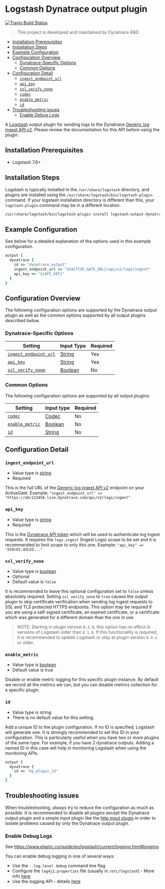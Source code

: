 # Logstash Dynatrace output plugin

[![Travis Build Status](https://api.travis-ci.com/dynatrace-oss/logstash-output-dynatrace.svg?branch=main)](https://app.travis-ci.com/dynatrace-oss/logstash-output-dynatrace)

> This project is developed and maintained by Dynatrace R&D.

- [Installation Prerequisites](#installation-prerequisites)
- [Installation Steps](#installation-steps)
- [Example Configuration](#example-configuration)
- [Configuration Overview](#configuration-overview)
  - [Dynatrace-Specific Options](#dynatrace-specific-options)
  - [Common Options](#common-options)
- [Configuration Detail](#configuration-detail)
  - [`ingest_endpoint_url`](#ingest_endpoint_url)
  - [`api_key`](#api_key)
  - [`ssl_verify_none`](#ssl_verify_none)
  - [`codec`](#codec)
  - [`enable_metric`](#enable_metric)
  - [`id`](#id)
- [Troubleshooting issues](#troubleshooting-issues)
  - [Enable Debug Logs](#enable-debug-logs)

A [Logstash](https://github.com/elastic/logstash) output plugin for sending logs to the Dynatrace [Generic log ingest API v2](https://www.dynatrace.com/support/help/how-to-use-dynatrace/log-monitoring/log-monitoring-v2/post-log-ingest/).
Please review the documentation for this API before using the plugin.

## Installation Prerequisites

- Logstash 7.6+

## Installation Steps

Logstash is typically installed in the `/usr/share/logstash` directory, and plugins are installed using the `/usr/share/logstash/bin/logstash-plugin` command.
If your logstash installation directory is different than this, your `logstash-plugin` command may be in a different location.

```sh
/usr/share/logstash/bin/logstash-plugin install logstash-output-dynatrace
```

## Example Configuration

See below for a detailed explanation of the options used in this example configuration.

```ruby
output {
  dynatrace {
    id => "dynatrace_output"
    ingest_endpoint_url => "${ACTIVE_GATE_URL}/api/v2/logs/ingest"
    api_key => "${API_KEY}"
  }
}
```

## Configuration Overview

The following configuration options are supported by the Dynatrace output plugin as well as the common options supported by all output plugins described below.

### Dynatrace-Specific Options


| Setting                                       | Input Type                                                                                            | Required |
| --------------------------------------------- | ----------------------------------------------------------------------------------------------------- | -------- |
| [`ingest_endpoint_url`](#ingest_endpoint_url) | [String](https://www.elastic.co/guide/en/logstash/current/configuration-file-structure.html#string)   | Yes      |
| [`api_key`](#api_key)                         | [String](https://www.elastic.co/guide/en/logstash/current/configuration-file-structure.html#string)   | Yes      |
| [`ssl_verify_none`](#ssl_verify_none)         | [Boolean](https://www.elastic.co/guide/en/logstash/current/configuration-file-structure.html#boolean) | No       |


### Common Options

The following configuration options are supported by all output plugins:

| Setting                           | Input type                                                                                            | Required |
| --------------------------------- | ----------------------------------------------------------------------------------------------------- | -------- |
| [`codec`](#codec)                 | [Codec](https://www.elastic.co/guide/en/logstash/7.16/configuration-file-structure.html#codec)        | No       |
| [`enable_metric`](#enable_metric) | [Boolean](https://www.elastic.co/guide/en/logstash/current/configuration-file-structure.html#boolean) | No       |
| [`id`](#id)                       | [String](https://www.elastic.co/guide/en/logstash/current/configuration-file-structure.html#string)   | No       |

## Configuration Detail

### `ingest_endpoint_url` 

* Value type is [string](https://www.elastic.co/guide/en/logstash/current/configuration-file-structure.html#string)
* Required

This is the full URL of the [Generic log ingest API v2](https://www.dynatrace.com/support/help/how-to-use-dynatrace/log-monitoring/log-monitoring-v2/post-log-ingest/) endpoint on your ActiveGate.
Example: `"ingest_endpoint_url" => "https://abc123456.live.dynatrace.com/api/v2/logs/ingest"`

### `api_key`

* Value type is [string](https://www.elastic.co/guide/en/logstash/current/configuration-file-structure.html#string)
* Required

This is the [Dynatrace API token](https://www.dynatrace.com/support/help/dynatrace-api/basics/dynatrace-api-authentication/) which will be used to authenticate log ingest requests.
It requires the `logs.ingest` (Ingest Logs) scope to be set and it is recommended to limit scope to only this one.
Example: `"api_key" => "dt0c01.4XLO3..."`

### `ssl_verify_none`

* Value type is [boolean](https://www.elastic.co/guide/en/logstash/current/configuration-file-structure.html#boolean)
* Optional
* Default value is `false`

It is recommended to leave this optional configuration set to `false` unless absolutely required.
Setting `ssl_verify_none` to `true` causes the output plugin to skip certificate verification when sending log ingest requests to SSL and TLS protected HTTPS endpoints.
This option may be required if you are using a self-signed certificate, an expired certificate, or a certificate which was generated for a different domain than the one in use.

> NOTE: Starting in plugin version `0.5.0`, this option has no effect in versions of Logstash older than `8.1.0`.
> If this functionality is required, it is recommended to update Logstash or stay at plugin version `0.4.x` or older.

### `enable_metric`

 * Value type is [boolean](https://www.elastic.co/guide/en/logstash/current/configuration-file-structure.html#boolean)
* Default value is true

Disable or enable metric logging for this specific plugin instance. By default we record all the metrics we can, but you can disable metrics collection for a specific plugin.

### `id`

* Value type is string
* There is no default value for this setting.

Add a unique ID to the plugin configuration. If no ID is specified, Logstash will generate one. It is strongly recommended to set this ID in your configuration. This is particularly useful when you have two or more plugins of the same type. For example, if you have 2 dynatrace outputs. Adding a named ID in this case will help in monitoring Logstash when using the monitoring APIs.

```ruby
output {
  dynatrace {
    id => "my_plugin_id"
  }
}
```

## Troubleshooting issues

When troubleshooting, always try to reduce the configuration as much as possible.
It is recommended to disable all plugins except the Dynatrace output plugin and
a simple input plugin like the [http input plugin](https://www.elastic.co/guide/en/logstash/current/plugins-inputs-http.html)
in order to isolate problems caused by only the Dynatrace output plugin.

### Enable Debug Logs

See <https://www.elastic.co/guide/en/logstash/current/logging.html#logging>.

You can enable debug logging in one of several ways:

- Use the `--log.level debug` command line flag
- Configure the `log4j2.properties` file (usually in `/etc/logstash`) - More info [here](https://www.elastic.co/guide/en/logstash/current/logging.html#log4j2)
- Use the logging API - details [here](https://www.elastic.co/guide/en/logstash/current/logging.html#_update_logging_levels)
